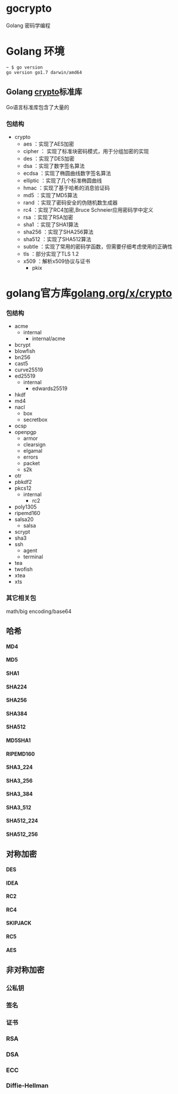 # gocrypto
Golang 密码学编程

# Golang 环境

```
~ $ go version
go version go1.7 darwin/amd64
```

## Golang [crypto](https://golang.org/pkg/crypto/)标准库

Go语言标准库包含了大量的

### 包结构

- crypto
  - aes ：实现了AES加密
  - cipher ： 实现了标准块密码模式，用于分组加密的实现
  - des ：实现了DES加密
  - dsa ：实现了数字签名算法
  - ecdsa ：实现了椭圆曲线数字签名算法
  - elliptic ：实现了几个标准椭圆曲线
  - hmac ：实现了基于哈希的消息验证码
  - md5 ：实现了MD5算法
  - rand ：实现了密码安全的伪随机数生成器
  - rc4 ：实现了RC4加密,Bruce Schneier应用密码学中定义
  - rsa ：实现了RSA加密
  - sha1 ：实现了SHA1算法
  - sha256 ：实现了SHA256算法
  - sha512 ：实现了SHA512算法
  - subtle  ：实现了常用的密码学函数，但需要仔细考虑使用的正确性
  - tls ：部分实现了TLS 1.2
  - x509 ：解析x509协议与证书
     * pkix 

# golang官方库[golang.org/x/crypto](https://godoc.org/golang.org/x/crypto)

### 包结构

  - acme
     * internal
        - internal/acme
  - bcrypt
  - blowfish
  - bn256
  - cast5
  - curve25519
  - ed25519
     * internal
        - edwards25519
  - hkdf
  - md4
  - nacl
     * box
     * secretbox
  - ocsp
  - openpgp
     * armor
     * clearsign
     * elgamal
     * errors
     * packet
     * s2k
  - otr
  - pbkdf2
  - pkcs12
     * internal
        - rc2
  - poly1305
  - ripemd160
  - salsa20
     * salsa
  - scrypt
  - sha3
  - ssh
     * agent
     * terminal
  - tea
  - twofish
  - xtea
  - xts
 
### 其它相关包

math/big
encoding/base64

 
## 哈希

#### MD4
#### MD5
#### SHA1
#### SHA224
#### SHA256
#### SHA384
#### SHA512
#### MD5SHA1
#### RIPEMD160
#### SHA3_224
#### SHA3_256
#### SHA3_384
#### SHA3_512
#### SHA512_224
#### SHA512_256

## 对称加密

#### DES 
#### IDEA
#### RC2
#### RC4
#### SKIPJACK
#### RC5
#### AES

## 非对称加密

### 公私钥
### 签名
### 证书

### RSA
### DSA
### ECC
### Diffie-Hellman

